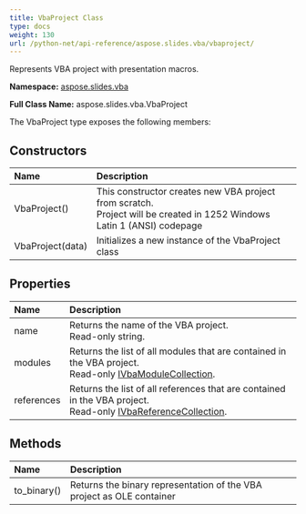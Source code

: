 ```yaml
---
title: VbaProject Class
type: docs
weight: 130
url: /python-net/api-reference/aspose.slides.vba/vbaproject/
---
```


Represents VBA project with presentation macros.

**Namespace:** [aspose.slides.vba](/slides/python-net/api-reference/aspose.slides.vba/)

**Full Class Name:** aspose.slides.vba.VbaProject



The VbaProject type exposes the following members:
## **Constructors**
|**Name**|**Description**|
| :- | :- |
|VbaProject()|This constructor creates new VBA project from scratch.<br/>            Project will be created in 1252 Windows Latin 1 (ANSI) codepage|
|VbaProject(data)|Initializes a new instance of the VbaProject class|
## **Properties**
|**Name**|**Description**|
| :- | :- |
|name|Returns the name of the VBA project.<br/>            Read-only string.|
|modules|Returns the list of all modules that are contained in the VBA project.<br/>            Read-only [IVbaModuleCollection](/slides/python-net/api-reference/aspose.slides.vba/ivbamodulecollection/).|
|references|Returns the list of all references that are contained in the VBA project.<br/>            Read-only [IVbaReferenceCollection](/slides/python-net/api-reference/aspose.slides.vba/ivbareferencecollection/).|
## **Methods**
|**Name**|**Description**|
| :- | :- |
|to_binary()|Returns the binary representation of the VBA project as OLE container|
